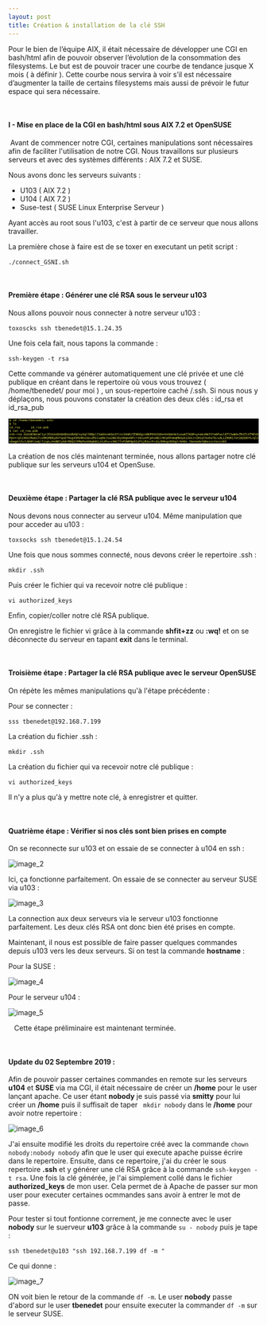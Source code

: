 ```yaml
---
layout: post
title: Création & installation de la clé SSH
---
```


Pour le bien de l’équipe AIX, il était nécessaire de développer une CGI en bash/html afin de pouvoir observer l’évolution de la consommation des filesystems. Le but est de pouvoir tracer une courbe de tendance jusque X mois ( à définir ). Cette courbe nous servira à voir s’il est nécessaire d’augmenter la taille de certains filesystems mais aussi de prévoir le futur espace qui sera nécessaire.

&nbsp;
&nbsp;

#### __I - Mise en place de la CGI en bash/html sous AIX 7.2 et OpenSUSE__

&nbsp;Avant de commencer notre CGI, certaines manipulations sont nécessaires afin de faciliter l'utilisation de notre CGI. Nous travaillons sur plusieurs serveurs et avec des systèmes différents : AIX 7.2 et SUSE. 

Nous avons donc les serveurs suivants :

- U103 ( AIX 7.2 )
- U104 ( AIX 7.2 )
- Suse-test ( SUSE Linux Enterprise Serveur )

Ayant accès au root sous l'u103, c'est à partir de ce serveur que nous allons travailler. 

La première chose à faire est de se toxer en executant un petit script :
```
./connect_GSNI.sh
```

&nbsp;
#### __Première étape : Générer une clé RSA sous le serveur u103__

Nous allons pouvoir nous connecter à notre serveur u103 :
```
toxoscks ssh tbenedet@15.1.24.35
```

Une fois cela fait, nous tapons la commande :
```
ssh-keygen -t rsa
```

Cette commande va générer automatiquement une clé privée et une clé publique en créant dans le repertoire où vous vous trouvez ( /home/tbenedet/ pour moi ) , un sous-repertoire caché /.ssh. Si nous nous y déplaçons, nous pouvons constater la création des deux clés : id_rsa et id_rsa_pub

![image_1](/pictures/cle_rsa_ok.png)


La création de nos clés maintenant terminée, nous allons partager notre clé publique sur les serveurs u104 et OpenSuse.

&nbsp;
#### __Deuxième étape : Partager la clé RSA publique avec le serveur u104__

Nous devons nous connecter au serveur u104. Même manipulation que pour acceder au u103 :
```
toxsocks ssh tbenedet@15.1.24.54
```

Une fois que nous sommes connecté, nous devons créer le repertoire .ssh :
```
mkdir .ssh
```

Puis créer le fichier qui va recevoir notre clé publique :
```
vi authorized_keys
```

Enfin, copier/coller notre clé RSA publique. 

On enregistre le fichier vi grâce à la commande __shfit+zz__ ou __:wq!__ et on se déconnecte du serveur en tapant __exit__ dans le terminal.

&nbsp;
#### __Troisième étape : Partager la clé RSA publique avec le serveur OpenSUSE__

On répète les mêmes manipulations qu'à l'étape précédente :

Pour se connecter :
```
sss tbenedet@192.168.7.199
```

La création du fichier .ssh :
```
mkdir .ssh
```

La création du fichier qui va recevoir notre clé publique :
```
vi authorized_keys
```

Il n'y a plus qu'à y mettre note clé, à enregistrer et quitter.

&nbsp;
#### __Quatrième étape : Vérifier si nos clés sont bien prises en compte__

On se reconnecte sur u103 et on essaie de se connecter à u104 en ssh :

![image_2](https://image.noelshack.com/fichiers/2019/29/4/1563441469-ffff.jpg)

Ici, ça fonctionne parfaitement. On essaie de se connecter au serveur SUSE via u103 :

![image_3](https://image.noelshack.com/fichiers/2019/29/4/1563441616-9.png)

La connection aux deux serveurs via le serveur u103 fonctionne parfaitement. Les deux clés RSA ont donc bien été prises en compte. 
&nbsp;

Maintenant, il nous est possible de faire passer quelques commandes depuis u103 vers les deux serveurs. Si on test la commande __hostname__ :

Pour la SUSE :

![image_4](https://image.noelshack.com/fichiers/2019/29/4/1563441770-10.png)


Pour le serveur u104 :

![image_5](https://image.noelshack.com/fichiers/2019/29/4/1563441890-12.png)

&nbsp;
&nbsp;Cette étape préliminaire est maintenant terminée.

&nbsp;
#### __Update du 02 Septembre 2019 :__

Afin de pouvoir passer certaines commandes en remote sur les serveurs __u104__ et __SUSE__ via ma CGI, il était nécessaire de créer un __/home__ pour le user lançant apache. Ce user étant __nobody__ je suis passé via __smitty__ pour lui créer un __/home__ puis il suffisait de taper ` mkdir nobody` dans le __/home__ pour avoir notre repertoire :

![image_6](https://image.noelshack.com/fichiers/2019/36/1/1567429434-apache-rsa.jpg)

J'ai ensuite modifié les droits du repertoire créé avec la commande `chown nobody:nobody nobody` afin que le user qui execute apache puisse écrire dans le repertoire. Ensuite, dans ce repertoire, j'ai du créer le sous repertoire __.ssh__ et y générer une clé RSA grâce à la commande `ssh-keygen -t rsa`. Une fois la clé générée, je l'ai simplement collé dans le fichier __authorized_keys__ de mon user. Cela permet de à Apache de passer sur mon user pour executer certaines ocmmandes sans avoir à entrer le mot de passe.

Pour tester si tout fontionne correment, je me connecte avec le user __nobody__ sur le suerveur __u103__ grâce à la commande `su - nobody` puis je tape :
```
ssh tbenedet@u103 "ssh 192.168.7.199 df -m "
```
Ce qui donne :

![image_7](https://image.noelshack.com/fichiers/2019/36/1/1567431873-rsa-suse.jpg)

ON voit bien le retour de la commande `df -m`. Le user __nobody__ passe d'abord sur le user __tbenedet__ pour ensuite executer la commander `df -m` sur le serveur SUSE.





